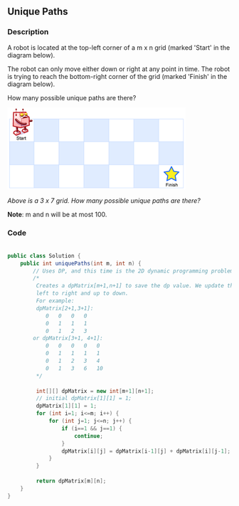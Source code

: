 ## Unique Paths

### Description
A robot is located at the top-left corner of a m x n grid (marked 'Start' in the diagram below).

The robot can only move either down or right at any point in time. The robot is trying to reach the bottom-right corner of the grid (marked 'Finish' in the diagram below).

How many possible unique paths are there?

![image](../images/robot_maze.png)

_Above is a 3 x 7 grid. How many possible unique paths are there?_

__Note__: m and n will be at most 100.

### Code

```java

public class Solution {
    public int uniquePaths(int m, int n) {
        // Uses DP, and this time is the 2D dynamic programming problem.
        /*
         Creates a dpMatrix[m+1,n+1] to save the dp value. We update the matrix from 
         left to right and up to down. 
         For example:
         dpMatrix[2+1,3+1]: 
            0   0   0   0
            0   1   1   1
            0   1   2   3
        or dpMatrix[3+1, 4+1]:
            0   0   0   0   0
            0   1   1   1   1
            0   1   2   3   4
            0   1   3   6   10
         */
         
         int[][] dpMatrix = new int[m+1][n+1];
         // initial dpMatrix[1][1] = 1;
         dpMatrix[1][1] = 1;
         for (int i=1; i<=m; i++) {
             for (int j=1; j<=n; j++) {
                 if (i==1 && j==1) {
                     continue;
                 }
                 dpMatrix[i][j] = dpMatrix[i-1][j] + dpMatrix[i][j-1];
             }
         }
         
         return dpMatrix[m][n];
    }
}

```